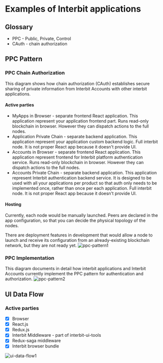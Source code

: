 # Examples of Interbit applications

## Glossary
- PPC - Public, Private, Control
- CAuth - chain authorization

## PPC Pattern

### PPC Chain Authorization
This diagram shows how chain authorization (CAuth) establishes secure sharing of private information from Interbit Accounts with other interbit applications.
#### Active parties
- MyApps in Browser - separate frontend React application. This application represent your application frontend part. Runs read-only blockchain in browser. However they can dispatch actions to the full nodes. 
- Application Private Chain - separate backend application. This application represent your application custom backend logic. Full interbit node. It is not proper React app because it doesn't provide UI.
- Accounts in Browser - separate frontend React application. This application represent frontend for Interbit platform authentication service. Runs read-only blockchain in browser. However they can dispatch actions to the full nodes.
- Accounts Private Chain - separate backend application. This application represent Interbit authentication backend service. It is designed to be used with all your applications per product so that auth only needs to be implemented once, rather than once per each application. Full interbit node. It is not proper React app because it doesn't provide UI.
#### Hosting
Currently, each node would be manually launched. Peers are declared in the app configuration, so that you can decide the physical topology of the nodes.

There are deployment features in development that would allow a node to launch and receive its configuration from an already-existing blockchain network, but they are not ready yet.
![ppc-pattern1](https://user-images.githubusercontent.com/16136204/49014826-6e215e80-f192-11e8-868c-3fc80fdd34c8.jpg)

### PPC Implementation
This diagram documents in detail how interbit applications and Interbit Accounts currently implement the PPC pattern for authentication and authorization.
![ppc-pattern2](https://user-images.githubusercontent.com/16136204/49014827-6eb9f500-f192-11e8-9b64-0c90fb1f2416.jpg)



## UI Data Flow
### Active parties
- [x] Browser
- [x] React.js
- [x] Redux.js
- [x] Interbit Middleware - part of interbit-ui-tools
- [x] Redux-saga middleware
- [x] Interbit browser bundle

![ui-data-flow1](https://user-images.githubusercontent.com/16136204/49015446-28fe2c00-f194-11e8-9fa4-3a02fa5c5adc.jpg)
